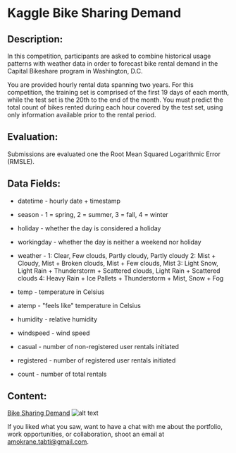 # Kaggle Bike Sharing Demand

## Description:

In this competition, participants are asked to combine historical usage patterns with weather data in order to forecast bike rental demand in the Capital Bikeshare program in Washington, D.C.

You are provided hourly rental data spanning two years. For this competition, the training set is comprised of the first 19 days of each month, while the test set is the 20th to the end of the month. You must predict the total count of bikes rented during each hour covered by the test set, using only information available prior to the rental period.

## Evaluation:

Submissions are evaluated one the Root Mean Squared Logarithmic Error (RMSLE).

## Data Fields:

* datetime - hourly date + timestamp

* season -  1 = spring, 2 = summer, 3 = fall, 4 = winter

* holiday - whether the day is considered a holiday

* workingday - whether the day is neither a weekend nor holiday

* weather - 1: Clear, Few clouds, Partly cloudy, Partly cloudy 
    2: Mist + Cloudy, Mist + Broken clouds, Mist + Few clouds, Mist 
    3: Light Snow, Light Rain + Thunderstorm + Scattered clouds, Light Rain + Scattered clouds 
    4: Heavy Rain + Ice Pallets + Thunderstorm + Mist, Snow + Fog

* temp - temperature in Celsius

* atemp - "feels like" temperature in Celsius

* humidity - relative humidity

* windspeed - wind speed

* casual - number of non-registered user rentals initiated

* registered - number of registered user rentals initiated

* count - number of total rentals

## Content:

[Bike Sharing Demand](https://github.com/atabti/Data-Science-Portfolio/blob/master/Bike%20Sharing%20Demand/Bike%20Sharing%20Demand.ipynb) ![alt text](https://upload.wikimedia.org/wikipedia/commons/thumb/3/38/Jupyter_logo.svg/44px-Jupyter_logo.svg.png)


If you liked what you saw, want to have a chat with me about the portfolio, work opportunities, or collaboration, shoot an email at amokrane.tabti@gmail.com.
